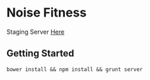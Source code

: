 # Noise Fitness

Staging Server [Here](http://noise-fitness.herokuapp.com/)

## Getting Started

```shell
bower install && npm install && grunt server
```